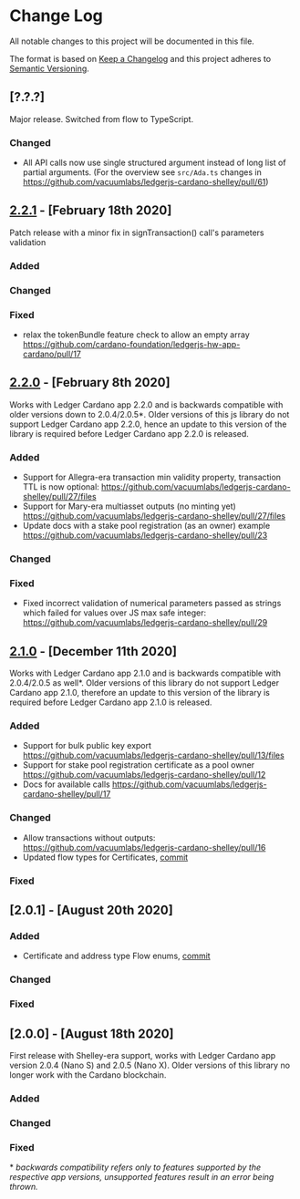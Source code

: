 # Change Log

All notable changes to this project will be documented in this file.

The format is based on [Keep a Changelog](http://keepachangelog.com/)
and this project adheres to [Semantic Versioning](http://semver.org/).

## [?.?.?]

Major release. Switched from flow to TypeScript.

### Changed

- All API calls now use single structured argument instead of long list of partial arguments.
  (For the overview see `src/Ada.ts` changes in https://github.com/vacuumlabs/ledgerjs-cardano-shelley/pull/61)

## [2.2.1](https://github.com/cardano-foundation/ledgerjs-hw-app-cardano/compare/v2.2.0...v2.2.1) - [February 18th 2020]

Patch release with a minor fix in signTransaction() call's parameters validation

### Added

### Changed

### Fixed

- relax the tokenBundle feature check to allow an empty array https://github.com/cardano-foundation/ledgerjs-hw-app-cardano/pull/17

## [2.2.0](https://github.com/cardano-foundation/ledgerjs-hw-app-cardano/compare/v2.1.0...v2.2.0) - [February 8th 2020]

Works with Ledger Cardano app 2.2.0 and is backwards compatible with older versions down to 2.0.4/2.0.5\*. Older versions of this js library do not support Ledger Cardano app 2.2.0, hence an update to this version of the library is required before Ledger Cardano app 2.2.0 is released.

### Added

- Support for Allegra-era transaction min validity property, transaction TTL is now optional: https://github.com/vacuumlabs/ledgerjs-cardano-shelley/pull/27/files
- Support for Mary-era multiasset outputs (no minting yet) https://github.com/vacuumlabs/ledgerjs-cardano-shelley/pull/27/files
- Update docs with a stake pool registration (as an owner) example https://github.com/vacuumlabs/ledgerjs-cardano-shelley/pull/23

### Changed

### Fixed

- Fixed incorrect validation of numerical parameters passed as strings which failed for values over JS max safe integer: https://github.com/vacuumlabs/ledgerjs-cardano-shelley/pull/29

## [2.1.0](https://github.com/cardano-foundation/ledgerjs-hw-app-cardano/releases/tag/v2.1.0) - [December 11th 2020]

Works with Ledger Cardano app 2.1.0 and is backwards compatible with 2.0.4/2.0.5 as well\*. Older versions of this library do not support Ledger Cardano app 2.1.0, therefore an update to this version of the library is required before Ledger Cardano app 2.1.0 is released.

### Added

- Support for bulk public key export https://github.com/vacuumlabs/ledgerjs-cardano-shelley/pull/13/files
- Support for stake pool registration certificate as a pool owner https://github.com/vacuumlabs/ledgerjs-cardano-shelley/pull/12
- Docs for available calls https://github.com/vacuumlabs/ledgerjs-cardano-shelley/pull/17

### Changed

- Allow transactions without outputs: https://github.com/vacuumlabs/ledgerjs-cardano-shelley/pull/16
- Updated flow types for Certificates, [commit](https://github.com/vacuumlabs/ledgerjs-cardano-shelley/commit/c50d383fe65e0db1787bda39984423f165bf0316#diff-6e0ee7e0e42296aeb681e34e50808e744aeeeff03702bab5ab7994bb4e0562e3)

### Fixed

## [2.0.1] - [August 20th 2020]

### Added

- Certificate and address type Flow enums, [commit](https://github.com/vacuumlabs/ledgerjs-cardano-shelley/commit/df08b3fdb7383b1065e7ad971626430a126f98aa)

### Changed

### Fixed

## [2.0.0] - [August 18th 2020]

First release with Shelley-era support, works with Ledger Cardano app version 2.0.4 (Nano S) and 2.0.5 (Nano X). Older versions of this library no longer work with the Cardano blockchain.

### Added

### Changed

### Fixed

\* _backwards compatibility refers only to features supported by the respective app versions, unsupported features result in an error being thrown._

